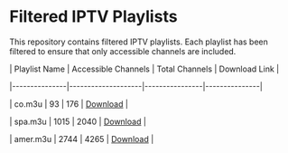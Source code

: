 # Filtered IPTV Playlists

This repository contains filtered IPTV playlists. Each playlist has been filtered to ensure that only accessible channels are included.

| Playlist Name | Accessible Channels | Total Channels | Download Link |

|---------------|--------------------|----------------|---------------|

| co.m3u | 93 | 176 | [Download](https://raw.githubusercontent.com/cerels/cerels/filteredIptv/refs/heads/main/co.m3u) |

| spa.m3u | 1015 | 2040 | [Download](https://raw.githubusercontent.com/cerels/cerels/filteredIptv/refs/heads/main/spa.m3u) |

| amer.m3u | 2744 | 4265 | [Download](https://raw.githubusercontent.com/cerels/cerels/filteredIptv/refs/heads/main/amer.m3u) |
